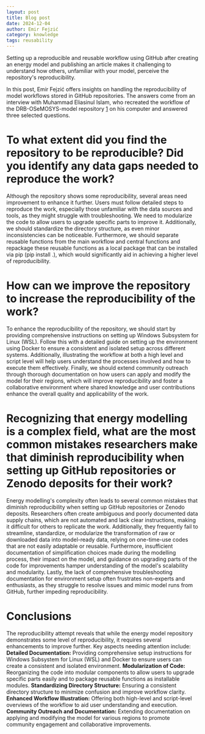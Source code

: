 ```yaml
---
layout: post
title: Blog post
date: 2024-12-04
author: Emir Fejzić
category: knowledge
tags: reusability
---
```


Setting up a reproducible and reusable workflow using GitHub after creating an energy model and publishing an article makes it challenging to understand how others, unfamiliar with your model, perceive the repository's reproducibility.

In this post, Emir Fejzić offers insights on handling the reproducibility of model workflows stored in GitHub repositories. The answers come from an interview with Muhammad Eliasinul Islam, who recreated the workflow of the DRB-OSeMOSYS-model repository [1] on his computer and answered three selected questions.

# To what extent did you find the repository to be reproducible? Did you identify any data gaps needed to reproduce the work?

Although the repository shows some reproducibility, several areas need improvement to enhance it further. Users must follow detailed steps to reproduce the work, especially those unfamiliar with the data sources and tools, as they might struggle with troubleshooting. We need to modularize the code to allow users to upgrade specific parts to improve it. Additionally, we should standardize the directory structure, as even minor inconsistencies can be noticeable. Furthermore, we should separate reusable functions from the main workflow and central functions and repackage these reusable functions as a local package that can be installed via pip (pip install .), which would significantly aid in achieving a higher level of reproducibility.

# How can we improve the repository to increase the reproducibility of the work?

To enhance the reproducibility of the repository, we should start by providing comprehensive instructions on setting up Windows Subsystem for Linux (WSL). Follow this with a detailed guide on setting up the environment using Docker to ensure a consistent and isolated setup across different systems. Additionally, illustrating the workflow at both a high level and script level will help users understand the processes involved and how to execute them effectively. Finally, we should extend community outreach through thorough documentation on how users can apply and modify the model for their regions, which will improve reproducibility and foster a collaborative environment where shared knowledge and user contributions enhance the overall quality and applicability of the work.

# Recognizing that energy modelling is a complex field, what are the most common mistakes researchers make that diminish reproducibility when setting up GitHub repositories or Zenodo deposits for their work?

Energy modelling's complexity often leads to several common mistakes that diminish reproducibility when setting up GitHub repositories or Zenodo deposits. Researchers often create ambiguous and poorly documented data supply chains, which are not automated and lack clear instructions, making it difficult for others to replicate the work. Additionally, they frequently fail to streamline, standardize, or modularize the transformation of raw or downloaded data into model-ready data, relying on one-time-use codes that are not easily adaptable or reusable. Furthermore, insufficient documentation of simplification choices made during the modelling process, their impact on the model, and guidance on upgrading parts of the code for improvements hamper understanding of the model's scalability and modularity. Lastly, the lack of comprehensive troubleshooting documentation for environment setup often frustrates non-experts and enthusiasts, as they struggle to resolve issues and mimic model runs from GitHub, further impeding reproducibility.

# Conclusions

The reproducibility attempt reveals that while the energy model repository demonstrates some level of reproducibility, it requires several enhancements to improve further. Key aspects needing attention include:
**Detailed Documentation:** Providing comprehensive setup instructions for Windows Subsystem for Linux (WSL) and Docker to ensure users can create a consistent and isolated environment.
**Modularization of Code:** Reorganizing the code into modular components to allow users to upgrade specific parts easily and to package reusable functions as installable modules.
**Standardizing Directory Structure:** Ensuring a consistent directory structure to minimize confusion and improve workflow clarity.
**Enhanced Workflow Illustration:** Offering both high-level and script-level overviews of the workflow to aid user understanding and execution.
**Community Outreach and Documentation:** Extending documentation on applying and modifying the model for various regions to promote community engagement and collaborative improvements.

[1]: <https://github.com/EmiFej/DRB-OSeMOSYS-model.git>
